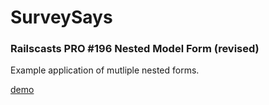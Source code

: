 # SurveySays

### Railscasts PRO #196 Nested Model Form (revised)

Example application of mutliple nested forms.

[demo](http://survey-says.herokuapp.com)
